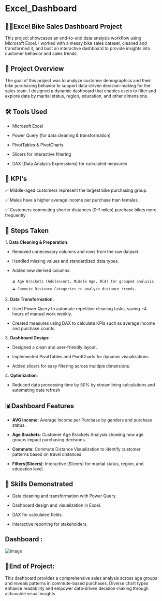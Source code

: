 # Excel_Dashboard
## 🚴‍♂️Excel Bike Sales Dashboard Project
This project showcases an end-to-end data analysis workflow using Microsoft Excel. I worked with a messy bike sales dataset, cleaned and transformed it, and built an interactive dashboard to provide insights into customer behavior and sales trends.

## 📌 Project Overview
The goal of this project was to analyze customer demographics and their bike purchasing behavior to support data-driven decision-making for the sales team. I designed a dynamic dashboard that enables users to filter and explore data by marital status, region, education, and other dimensions.



## 🛠 Tools Used 
- Microsoft Excel

- Power Query (for data cleaning & transformation)

- PivotTables & PivotCharts

- Slicers for interactive filtering

- DAX (Data Analysis Expressions) for calculated measures

## 📌 KPI's
✅ Middle-aged customers represent the largest bike purchasing group.

✅ Males have a higher average income per purchase than females.

✅ Customers commuting shorter distances (0–1 miles) purchase bikes more frequently

## 🚀 Steps Taken
1️. **Data Cleaning & Preparation**:
- Removed unnecessary columns and rows from the raw dataset.

- Handled missing values and standardized data types.

- Added new derived columns:

      ⛳ Age Brackets (Adolescent, Middle Age, Old) for grouped analysis.
      ⛳ Commute Distance Categories to analyze distance trends.
  
2️. **Data Transformation**:
- Used Power Query to automate repetitive cleaning tasks, saving ~4 hours of manual work weekly.

- Created measures using DAX to calculate KPIs such as average income and purchase counts.

3️. **Dashboard Design**:
- Designed a clean and user-friendly layout.

- Implemented PivotTables and PivotCharts for dynamic visualizations.

- Added slicers for easy filtering across multiple dimensions.

4️. **Optimization**:
- Reduced data processing time by 50% by streamlining calculations and automating data refresh


## 📊Dashboard Features
- **AVG Income**: Average Income per Purchase by genders and purchase status.

-  **Age Brackets**: Customer Age Brackets Analysis showing how age groups impact purchasing decisions.

-  **Commute**: Commute Distance Visualization to identify customer patterns based on travel distances.

-  **Filters(Slicers)**: Interactive (Slicers) for marital status, region, and education level.

  
## 🌟 Skills Demonstrated

- Data cleaning and transformation with Power Query.

- Dashboard design and visualization in Excel.

- DAX for calculated fields.

- Interactive reporting for stakeholders.

## Dashboard :

![image](https://github.com/user-attachments/assets/e783338a-0fc6-4667-8726-8c502dcdf15f)

## 📌End of Project:

This dashboard provides a comprehensive sales analysis across age groups and reveals patterns in commute-based purchases. Diverse chart types enhance readability and empower data-driven decision-making through actionable visual insights.
